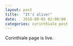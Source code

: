 ```yaml
---
layout: post
title:  "It's alive!"
date:   2016-09-05 02:00:00
categories: corinthiale post
---
```

Corinthiale page is live.
